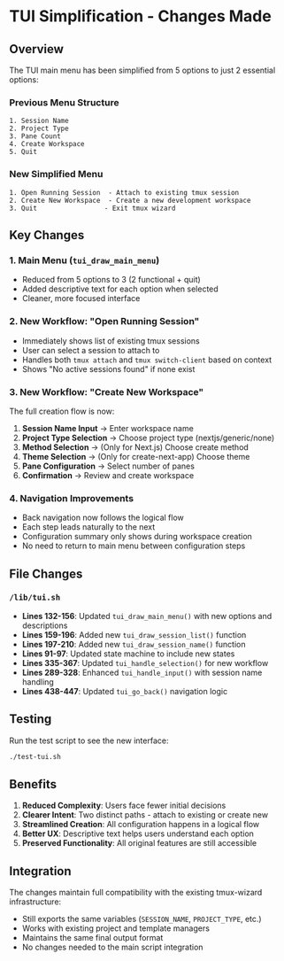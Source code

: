 # TUI Simplification - Changes Made

## Overview
The TUI main menu has been simplified from 5 options to just 2 essential options:

### Previous Menu Structure
```
1. Session Name
2. Project Type
3. Pane Count
4. Create Workspace
5. Quit
```

### New Simplified Menu
```
1. Open Running Session  - Attach to existing tmux session
2. Create New Workspace  - Create a new development workspace
3. Quit                 - Exit tmux wizard
```

## Key Changes

### 1. Main Menu (`tui_draw_main_menu`)
- Reduced from 5 options to 3 (2 functional + quit)
- Added descriptive text for each option when selected
- Cleaner, more focused interface

### 2. New Workflow: "Open Running Session"
- Immediately shows list of existing tmux sessions
- User can select a session to attach to
- Handles both `tmux attach` and `tmux switch-client` based on context
- Shows "No active sessions found" if none exist

### 3. New Workflow: "Create New Workspace"
The full creation flow is now:
1. **Session Name Input** → Enter workspace name
2. **Project Type Selection** → Choose project type (nextjs/generic/none)
3. **Method Selection** → (Only for Next.js) Choose create method
4. **Theme Selection** → (Only for create-next-app) Choose theme
5. **Pane Configuration** → Select number of panes
6. **Confirmation** → Review and create workspace

### 4. Navigation Improvements
- Back navigation now follows the logical flow
- Each step leads naturally to the next
- Configuration summary only shows during workspace creation
- No need to return to main menu between configuration steps

## File Changes

### `/lib/tui.sh`
- **Lines 132-156**: Updated `tui_draw_main_menu()` with new options and descriptions
- **Lines 159-196**: Added new `tui_draw_session_list()` function
- **Lines 197-210**: Added new `tui_draw_session_name()` function  
- **Lines 91-97**: Updated state machine to include new states
- **Lines 335-367**: Updated `tui_handle_selection()` for new workflow
- **Lines 289-328**: Enhanced `tui_handle_input()` with session name handling
- **Lines 438-447**: Updated `tui_go_back()` navigation logic

## Testing

Run the test script to see the new interface:
```bash
./test-tui.sh
```

## Benefits

1. **Reduced Complexity**: Users face fewer initial decisions
2. **Clearer Intent**: Two distinct paths - attach to existing or create new
3. **Streamlined Creation**: All configuration happens in a logical flow
4. **Better UX**: Descriptive text helps users understand each option
5. **Preserved Functionality**: All original features are still accessible

## Integration

The changes maintain full compatibility with the existing tmux-wizard infrastructure:
- Still exports the same variables (`SESSION_NAME`, `PROJECT_TYPE`, etc.)
- Works with existing project and template managers
- Maintains the same final output format
- No changes needed to the main script integration